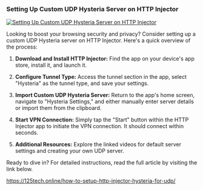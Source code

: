 ### Setting Up Custom UDP Hysteria Server on HTTP Injector
<a href="https://125tech.online/wp-content/uploads/2024/04/photo_2024-04-26_01-48-01.jpg" target="_blank" rel="noopener noreferrer">
  <img src="https://125tech.online/wp-content/uploads/2024/04/photo_2024-04-26_01-48-01.jpg" alt="Setting Up Custom UDP Hysteria Server on HTTP Injector">
</a>

Looking to boost your browsing security and privacy? Consider setting up a custom UDP Hysteria server on HTTP Injector. Here's a quick overview of the process:

1. **Download and Install HTTP Injector:** Find the app on your device's app store, install it, and launch it.

2. **Configure Tunnel Type:** Access the tunnel section in the app, select "Hysteria" as the tunnel type, and save your settings.

3. **Import Custom UDP Hysteria Server:** Return to the app's home screen, navigate to "Hysteria Settings," and either manually enter server details or import them from the clipboard.

4. **Start VPN Connection:** Simply tap the "Start" button within the HTTP Injector app to initiate the VPN connection. It should connect within seconds.

5. **Additional Resources:** Explore the linked videos for default server settings and creating your own UDP server.

Ready to dive in? For detailed instructions, read the full article by visiting the link below.

https://125tech.online/how-to-setup-http-injector-hysteria-for-udp/

